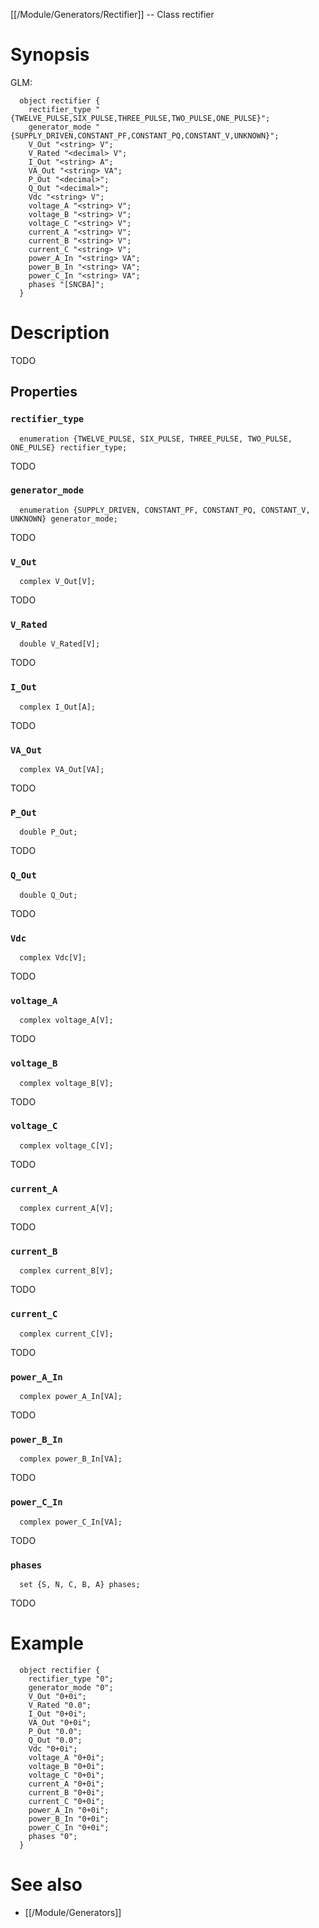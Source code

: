 [[/Module/Generators/Rectifier]] -- Class rectifier

# Synopsis
GLM:
~~~
  object rectifier {
    rectifier_type "{TWELVE_PULSE,SIX_PULSE,THREE_PULSE,TWO_PULSE,ONE_PULSE}";
    generator_mode "{SUPPLY_DRIVEN,CONSTANT_PF,CONSTANT_PQ,CONSTANT_V,UNKNOWN}";
    V_Out "<string> V";
    V_Rated "<decimal> V";
    I_Out "<string> A";
    VA_Out "<string> VA";
    P_Out "<decimal>";
    Q_Out "<decimal>";
    Vdc "<string> V";
    voltage_A "<string> V";
    voltage_B "<string> V";
    voltage_C "<string> V";
    current_A "<string> V";
    current_B "<string> V";
    current_C "<string> V";
    power_A_In "<string> VA";
    power_B_In "<string> VA";
    power_C_In "<string> VA";
    phases "[SNCBA]";
  }
~~~

# Description

TODO

## Properties

### `rectifier_type`
~~~
  enumeration {TWELVE_PULSE, SIX_PULSE, THREE_PULSE, TWO_PULSE, ONE_PULSE} rectifier_type;
~~~

TODO

### `generator_mode`
~~~
  enumeration {SUPPLY_DRIVEN, CONSTANT_PF, CONSTANT_PQ, CONSTANT_V, UNKNOWN} generator_mode;
~~~

TODO

### `V_Out`
~~~
  complex V_Out[V];
~~~

TODO

### `V_Rated`
~~~
  double V_Rated[V];
~~~

TODO

### `I_Out`
~~~
  complex I_Out[A];
~~~

TODO

### `VA_Out`
~~~
  complex VA_Out[VA];
~~~

TODO

### `P_Out`
~~~
  double P_Out;
~~~

TODO

### `Q_Out`
~~~
  double Q_Out;
~~~

TODO

### `Vdc`
~~~
  complex Vdc[V];
~~~

TODO

### `voltage_A`
~~~
  complex voltage_A[V];
~~~

TODO

### `voltage_B`
~~~
  complex voltage_B[V];
~~~

TODO

### `voltage_C`
~~~
  complex voltage_C[V];
~~~

TODO

### `current_A`
~~~
  complex current_A[V];
~~~

TODO

### `current_B`
~~~
  complex current_B[V];
~~~

TODO

### `current_C`
~~~
  complex current_C[V];
~~~

TODO

### `power_A_In`
~~~
  complex power_A_In[VA];
~~~

TODO

### `power_B_In`
~~~
  complex power_B_In[VA];
~~~

TODO

### `power_C_In`
~~~
  complex power_C_In[VA];
~~~

TODO

### `phases`
~~~
  set {S, N, C, B, A} phases;
~~~

TODO

# Example

~~~
  object rectifier {
    rectifier_type "0";
    generator_mode "0";
    V_Out "0+0i";
    V_Rated "0.0";
    I_Out "0+0i";
    VA_Out "0+0i";
    P_Out "0.0";
    Q_Out "0.0";
    Vdc "0+0i";
    voltage_A "0+0i";
    voltage_B "0+0i";
    voltage_C "0+0i";
    current_A "0+0i";
    current_B "0+0i";
    current_C "0+0i";
    power_A_In "0+0i";
    power_B_In "0+0i";
    power_C_In "0+0i";
    phases "0";
  }
~~~

# See also
* [[/Module/Generators]]

